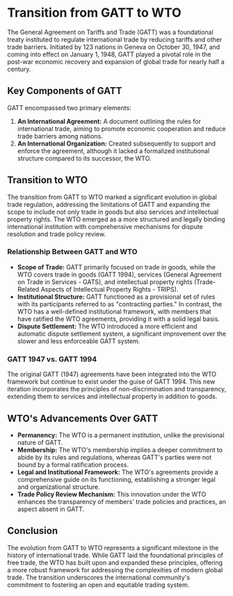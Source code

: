 # Transition from GATT to WTO

The General Agreement on Tariffs and Trade (GATT) was a foundational treaty instituted to regulate international trade by reducing tariffs and other trade barriers. Initiated by 123 nations in Geneva on October 30, 1947, and coming into effect on January 1, 1948, GATT played a pivotal role in the post-war economic recovery and expansion of global trade for nearly half a century.

## Key Components of GATT

GATT encompassed two primary elements:

1. **An International Agreement:** A document outlining the rules for international trade, aiming to promote economic cooperation and reduce trade barriers among nations.
2. **An International Organization:** Created subsequently to support and enforce the agreement, although it lacked a formalized institutional structure compared to its successor, the WTO.

## Transition to WTO

The transition from GATT to WTO marked a significant evolution in global trade regulation, addressing the limitations of GATT and expanding the scope to include not only trade in goods but also services and intellectual property rights. The WTO emerged as a more structured and legally binding international institution with comprehensive mechanisms for dispute resolution and trade policy review.

### Relationship Between GATT and WTO

- **Scope of Trade:** GATT primarily focused on trade in goods, while the WTO covers trade in goods (GATT 1994), services (General Agreement on Trade in Services - GATS), and intellectual property rights (Trade-Related Aspects of Intellectual Property Rights - TRIPS).
- **Institutional Structure:** GATT functioned as a provisional set of rules with its participants referred to as "contracting parties." In contrast, the WTO has a well-defined institutional framework, with members that have ratified the WTO agreements, providing it with a solid legal basis.
- **Dispute Settlement:** The WTO introduced a more efficient and automatic dispute settlement system, a significant improvement over the slower and less enforceable GATT system.

### GATT 1947 vs. GATT 1994

The original GATT (1947) agreements have been integrated into the WTO framework but continue to exist under the guise of GATT 1994. This new iteration incorporates the principles of non-discrimination and transparency, extending them to services and intellectual property in addition to goods.

## WTO's Advancements Over GATT

- **Permanency:** The WTO is a permanent institution, unlike the provisional nature of GATT.
- **Membership:** The WTO's membership implies a deeper commitment to abide by its rules and regulations, whereas GATT's parties were not bound by a formal ratification process.
- **Legal and Institutional Framework:** The WTO's agreements provide a comprehensive guide on its functioning, establishing a stronger legal and organizational structure.
- **Trade Policy Review Mechanism:** This innovation under the WTO enhances the transparency of members' trade policies and practices, an aspect absent in GATT.

## Conclusion

The evolution from GATT to WTO represents a significant milestone in the history of international trade. While GATT laid the foundational principles of free trade, the WTO has built upon and expanded these principles, offering a more robust framework for addressing the complexities of modern global trade. The transition underscores the international community's commitment to fostering an open and equitable trading system.
